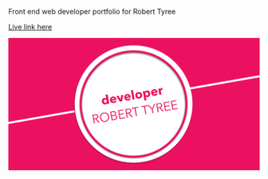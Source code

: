 Front end web developer portfolio for Robert Tyree

[Live link here](https://tyreer.github.io/RTyree_Dev_Portfolio/)

![alt tag](https://raw.githubusercontent.com/tyreer/RTyree_Dev_Portfolio/master/img/social-media-img.png)
